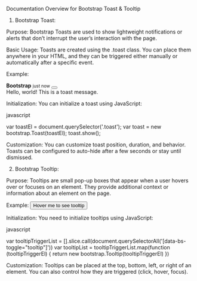 Documentation Overview for Bootstrap Toast & Tooltip
1. Bootstrap Toast:

Purpose: Bootstrap Toasts are used to show lightweight notifications or alerts that don’t interrupt the user’s interaction with the page.

Basic Usage: Toasts are created using the .toast class. You can place them anywhere in your HTML, and they can be triggered either manually or automatically after a specific event.


Example: 
<div class="toast" role="alert" aria-live="assertive" aria-atomic="true">
  <div class="toast-header">
    <strong class="me-auto">Bootstrap</strong>
    <small class="text-muted">just now</small>
    <button type="button" class="btn-close" data-bs-dismiss="toast" aria-label="Close"></button>
  </div>
  <div class="toast-body">
    Hello, world! This is a toast message.
  </div>
</div>

Initialization:
You can initialize a toast using JavaScript:

javascript

var toastEl = document.querySelector('.toast');
var toast = new bootstrap.Toast(toastEl);
toast.show();

Customization: You can customize toast position, duration, and behavior. Toasts can be configured to auto-hide after a few seconds or stay until dismissed.

2. Bootstrap Tooltip:

Purpose: Tooltips are small pop-up boxes that appear when a user hovers over or focuses on an element. They provide additional context or information about an element on the page.


Example: 
<button type="button" class="btn btn-secondary" data-bs-toggle="tooltip" data-bs-placement="top" title="Tooltip on top">
  Hover me to see tooltip
</button>

Initialization:
You need to initialize tooltips using JavaScript:

javascript
 
var tooltipTriggerList = [].slice.call(document.querySelectorAll('[data-bs-toggle="tooltip"]'))
var tooltipList = tooltipTriggerList.map(function (tooltipTriggerEl) {
  return new bootstrap.Tooltip(tooltipTriggerEl)
})

Customization: Tooltips can be placed at the top, bottom, left, or right of an element. You can also control how they are triggered (click, hover, focus).